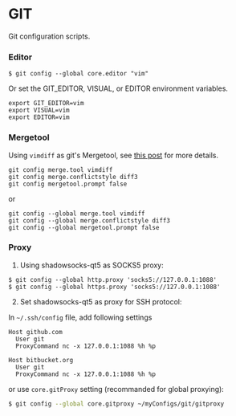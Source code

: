 GIT
===

Git configuration scripts.

### Editor

```
$ git config --global core.editor "vim"
```

Or set the GIT_EDITOR, VISUAL, or EDITOR environment variables.

```
export GIT_EDITOR=vim
export VISUAL=vim
export EDITOR=vim
```

### Mergetool

Using `vimdiff` as git's Mergetool, see [this post](http://www.rosipov.com/blog/use-vimdiff-as-git-mergetool/) for more details.

```
git config merge.tool vimdiff
git config merge.conflictstyle diff3
git config mergetool.prompt false
```

or

```
git config --global merge.tool vimdiff
git config --global merge.conflictstyle diff3
git config --global mergetool.prompt false
```

### Proxy

1. Using shadowsocks-qt5 as SOCKS5 proxy:

```text
$ git config --global http.proxy 'socks5://127.0.0.1:1088'
$ git config --global https.proxy 'socks5://127.0.0.1:1088'
```

2. Set shadowsocks-qt5 as proxy for SSH protocol:

In `~/.ssh/config` file, add following settings

```text
Host github.com
  User git
  ProxyCommand nc -x 127.0.0.1:1088 %h %p

Host bitbucket.org
  User git
  ProxyCommand nc -x 127.0.0.1:1088 %h %p
```

or use `core.gitProxy` setting (recommanded for global proxying):

```sh
$ git config --global core.gitproxy ~/myConfigs/git/gitproxy
```
